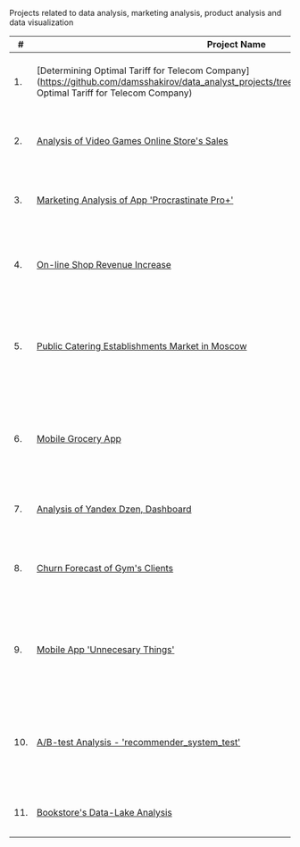 Projects related to data analysis, marketing analysis, product analysis and data visualization

| #    | Project Name          | Field              | Skills      | Stack    |
| ---- | ----------------------| ------------------ | ----------- | -------- |
| 1.   | [Determining Optimal Tariff for Telecom Company](https://github.com/damsshakirov/data_analyst_projects/tree/main/projects_rus/1_Determining Optimal Tariff for Telecom Company) | Telecom | Statistical Hypotheses Testing | python, pandas, numpy, scipy, <br/> matplotlib |
| 2.   | [Analysis of Video Games Online Store's Sales](https://github.com/damsshakirov/data_analyst_projects/tree/main/projects_rus/2_combined_project_1) | Gamedev, On-line shop |  User Portrait Analysis, <br/> Statistical Hypotheses Testing | python, pandas, numpy, scipy, <br/> matplotlib |
| 3.   | [Marketing Analysis of App 'Procrastinate Pro+'](https://github.com/damsshakirov/data_analyst_projects/tree/main/projects_rus/3_business_metrics_analysis) | Startups, Internet Services | Cohort Analysis, Unit-Economics | python, pandas, numpy, datetime, <br/> matplotlib |
| 4.   | [On-line Shop Revenue Increase](https://github.com/damsshakirov/data_analyst_projects/tree/main/projects_rus/4_decision_making_in_business) | On-line shop | A/B-tests, Statistical Hypotheses Testing | python, pandas, numpy, datetime, math, scipy, matplotlib |
| 5.   | [Public Catering Establishments Market in Moscow](https://github.com/damsshakirov/data_analyst_projects/tree/main/projects_rus/5_storytelling_using_graphs) | Startups, Offline business | Data Visualization | python, pandas, numpy, scipy, requests, <br/> matplotlib, seaborn, plotly |
| 6.   | [Mobile Grocery App](https://github.com/damsshakirov/data_analyst_projects/tree/main/projects_rus/6_combined_project_2) | Startups, Mobile app | User's Behavior Analysis, A/B-test, Statistical Hypotheses Testing, Data Visualization | python, pandas, numpy, datetime, math, scipy, <br/> matplotlib, seaborn, plotly |
| 7.   | [Analysis of Yandex Dzen, Dashboard](https://github.com/damsshakirov/data_analyst_projects/tree/main/projects_rus/7_dashboard) | Internet Services | BI, Data Visualization | python, SQLAlchemy, PostgreSQL, Tableau |
| 8.   | [Churn Forecast of Gym's Clients](https://github.com/damsshakirov/data_analyst_projects/tree/main/projects_rus/8_machine_learning) | Offline business | Machine Learning, Classification, Clustering | python, pandas, numpy, <br/> matplotlib, seaborn, <br/> scikit-learn |
| 9.   | [Mobile App 'Unnecesary Things'](https://github.com/damsshakirov/data_analyst_projects/tree/main/projects_rus/9_final_project/9_1_mobile_app) | Mobile app | User's Behavior Analysis, <br/> Statistical Hypotheses Testing | python, pandas, numpy, datetime, scipy, <br/> matplotlib, seaborn, plotly |
| 10.   | [A/B-test Analysis - 'recommender_system_test'](https://github.com/damsshakirov/data_analyst_projects/tree/main/projects_rus/9_final_project/9_2_ab_test) | Mobile app | A/B-test, Statistical Hypotheses Testing | python, pandas, numpy, datetime, scipy, <br/> matplotlib, seaborn, plotly |
| 11.   | [Bookstore's Data-Lake Analysis](https://github.com/damsshakirov/data_analyst_projects/tree/main/projects_rus/9_final_project/9_3_sql) | Offline business | SQL | python, pandas, SQLAlchemy, PostgreSQL|